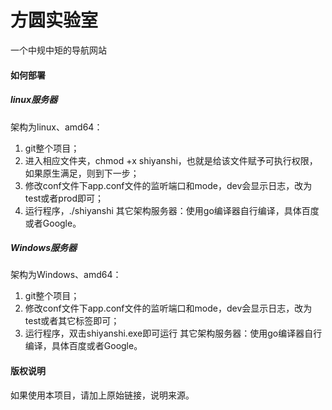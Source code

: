 # 方圆实验室
一个中规中矩的导航网站

#### 如何部署
##### linux服务器
架构为linux、amd64：
1. git整个项目；
2. 进入相应文件夹，chmod +x shiyanshi，也就是给该文件赋予可执行权限，如果原生满足，则到下一步；
3. 修改conf文件下app.conf文件的监听端口和mode，dev会显示日志，改为test或者prod即可；
4. 运行程序，./shiyanshi
其它架构服务器：使用go编译器自行编译，具体百度或者Google。
##### Windows服务器
架构为Windows、amd64：
1. git整个项目；
2. 修改conf文件下app.conf文件的监听端口和mode，dev会显示日志，改为test或者其它标签即可；
3. 运行程序，双击shiyanshi.exe即可运行
其它架构服务器：使用go编译器自行编译，具体百度或者Google。

#### 版权说明
如果使用本项目，请加上原始链接，说明来源。
